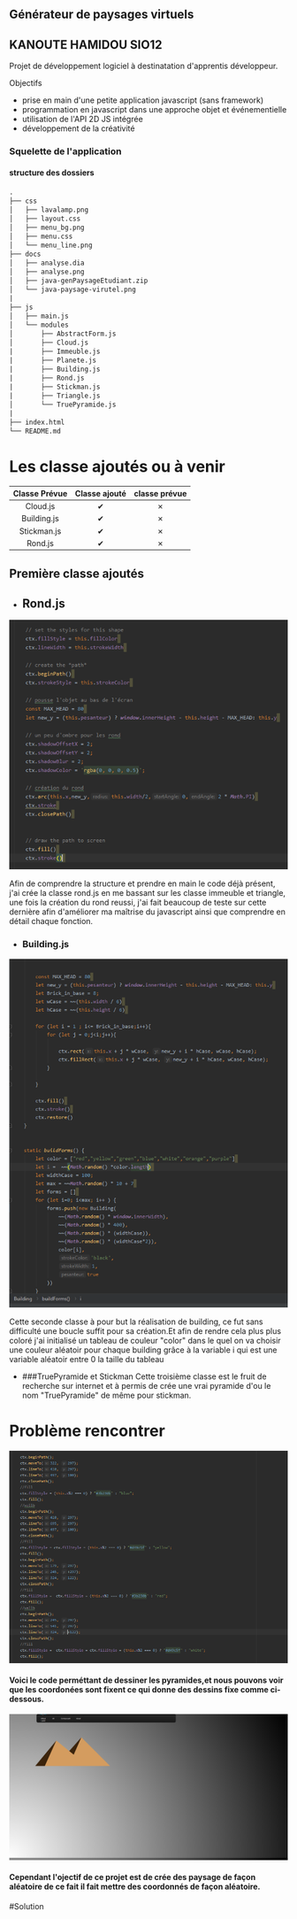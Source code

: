## Générateur de paysages virtuels 
## KANOUTE HAMIDOU SIO12


Projet de développement logiciel à destinatation d'apprentis développeur.

Objectifs  

* prise en main d'une petite application javascript (sans framework)
* programmation en javascript dans une approche objet et événementielle
* utilisation de l'API 2D JS intégrée
* développement de la créativité  

### Squelette de l'application

#### structure des dossiers

```
.
├── css
│   ├── lavalamp.png
│   ├── layout.css
│   ├── menu_bg.png
│   ├── menu.css
│   └── menu_line.png
├── docs
│   ├── analyse.dia
│   ├── analyse.png
│   ├── java-genPaysageEtudiant.zip
│   └── java-paysage-virutel.png
|
├── js
│   ├── main.js
│   └── modules
│       ├── AbstractForm.js
│       ├── Cloud.js
|       ├── Immeuble.js
|       ├── Planete.js
|       ├── Building.js
|       ├── Rond.js
|       ├── Stickman.js
|       ├── Triangle.js
│       └── TruePyramide.js
|      
├── index.html
└── README.md
```
# Les classe ajoutés ou à venir
|Classe Prévue|Classe ajouté|classe prévue|
|:---------: |:-----:|:-------:|
|Cloud.js    | ✔     |   ✗    |
|Building.js | ✔     |   ✗    |
|Stickman.js | ✔     |   ✗    |
|Rond.js     | ✔     |   ✗    |


## Première classe ajoutés
* ## Rond.js
![Rond](docs/Rond.PNG)

Afin de comprendre la structure et prendre en main le code déjà présent, j'ai crée la classe rond.js en me bassant sur les classe immeuble et triangle, une fois la création du rond reussi,
j'ai fait beaucoup de teste sur cette dernière afin d'améliorer ma maîtrise du javascript ainsi que comprendre en détail chaque fonction. 

* ### Building.js
![Building](docs/CodeBuilding.PNG)

Cette seconde classe à pour but la réalisation de building, ce fut sans difficulté une boucle suffit pour sa création.Et afin de rendre cela plus
plus coloré j'ai initialisé un tableau de couleur "color" dans le quel on va choisir une couleur aléatoir pour chaque building grâce à la variable i qui est une variable aléatoir entre 0 la taille du tableau
* ###TruePyramide et Stickman
Cette troisième classe est le fruit de recherche sur internet et à permis de crée une vrai pyramide d'ou le nom "TruePyramide" de même pour stickman.

# Problème rencontrer 

![TruePyramideCode](docs/CodePyramide.PNG)
#### Voici le code perméttant de dessiner les pyramides,et nous pouvons voir que les coordonées sont fixent ce qui donne des dessins fixe comme ci-dessous.

![TruePyramide](docs/TruePyramide.PNG)

#### Cependant l'ojectif de ce projet est de crée des paysage de façon aléatoire de ce fait il fait mettre des coordonnés de façon aléatoire.




#Solution




